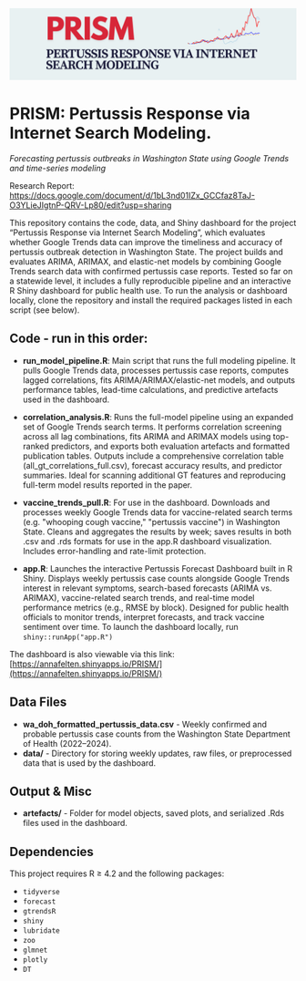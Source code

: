 ![PRISM Banner](images/PRISM.png)

# PRISM: Pertussis Response via Internet Search Modeling.

*Forecasting pertussis outbreaks in Washington State using Google Trends and time-series modeling*

Research Report: https://docs.google.com/document/d/1bL3nd01IZx_GCCfaz8TaJ-O3YLieJIgtnP-QRV-Lp80/edit?usp=sharing 

This repository contains the code, data, and Shiny dashboard for the project “Pertussis Response via Internet Search Modeling”, which evaluates whether Google Trends data can improve the timeliness and accuracy of pertussis outbreak detection in Washington State. The project builds and evaluates ARIMA, ARIMAX, and elastic-net models by combining Google Trends search data with confirmed pertussis case reports. Tested so far on a statewide level, it includes a fully reproducible pipeline and an interactive R Shiny dashboard for public health use. To run the analysis or dashboard locally, clone the repository and install the required packages listed in each script (see below).

## Code - run in this order:

- **run_model_pipeline.R**: Main script that runs the full modeling pipeline. It pulls Google Trends data, processes pertussis case reports, computes lagged correlations, fits ARIMA/ARIMAX/elastic-net models, and outputs performance tables, lead-time calculations, and predictive artefacts used in the dashboard.

- **correlation_analysis.R**: Runs the full-model pipeline using an expanded set of Google Trends search terms. It performs correlation screening across all lag combinations, fits ARIMA and ARIMAX models using top-ranked predictors, and exports both evaluation artefacts and formatted publication tables. Outputs include a comprehensive correlation table (all_gt_correlations_full.csv), forecast accuracy results, and predictor summaries. Ideal for scanning additional GT features and reproducing full-term model results reported in the paper. 

- **vaccine_trends_pull.R**: For use in the dashboard. Downloads and processes weekly Google Trends data for vaccine-related search terms (e.g. "whooping cough vaccine," "pertussis vaccine") in Washington State. Cleans and aggregates the results by week; saves results in both .csv and .rds formats for use in the app.R dashboard visualization. Includes error-handling and rate-limit protection.

- **app.R**: Launches the interactive Pertussis Forecast Dashboard built in R Shiny. Displays weekly pertussis case counts alongside Google Trends interest in relevant symptoms, search-based forecasts (ARIMA vs. ARIMAX), vaccine-related search trends, and real-time model performance metrics (e.g., RMSE by block). Designed for public health officials to monitor trends, interpret forecasts, and track vaccine sentiment over time. To launch the dashboard locally, run `shiny::runApp("app.R")`

The dashboard is also viewable via this link: [https://annafelten.shinyapps.io/PRISM/](https://annafelten.shinyapps.io/PRISM/)

## Data Files

- **wa_doh_formatted_pertussis_data.csv** - Weekly confirmed and probable pertussis case counts from the Washington State Department of Health (2022–2024).
- **data/** - Directory for storing weekly updates, raw files, or preprocessed data that is used by the dashboard.

## Output & Misc

- **artefacts/** - Folder for model objects, saved plots, and serialized .Rds files used in the dashboard.

## Dependencies
This project requires R ≥ 4.2 and the following packages:

- `tidyverse`
- `forecast`
- `gtrendsR`
- `shiny`
- `lubridate`
- `zoo`
- `glmnet`
- `plotly`
- `DT`
